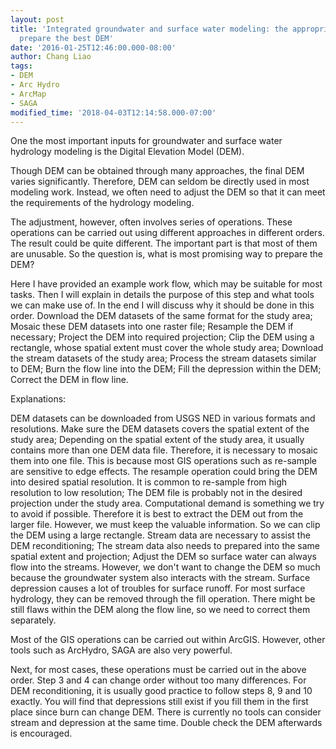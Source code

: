 ```yaml
---
layout: post
title: 'Integrated groundwater and surface water modeling: the appropriate way to
  prepare the best DEM'
date: '2016-01-25T12:46:00.000-08:00'
author: Chang Liao
tags:
- DEM
- Arc Hydro
- ArcMap
- SAGA
modified_time: '2018-04-03T12:14:58.000-07:00'
---
```


One the most important inputs for groundwater and surface water hydrology modeling is the Digital Elevation Model (DEM).

Though DEM can be obtained through many approaches, the final DEM varies significantly. Therefore, DEM can seldom  be directly used in most modeling work. Instead, we often need to adjust the DEM so that it can meet the requirements of the hydrology modeling.

The adjustment, however, often involves series of operations. These operations can be carried out using different approaches in different orders. The result could be quite different. The important part is that most of them are unusable. So the question is, what is most promising way to prepare the DEM?

Here I have provided an example work flow, which may be suitable for most tasks. Then I will explain in details the purpose of this step and what tools we can make use of. In the end I will discuss why it should be done in this order.
Download the DEM datasets of the same format for the study area;
Mosaic these DEM datasets into one raster file;
Resample the DEM if necessary;
Project the DEM into required projection;
Clip the DEM using  a rectangle, whose spatial extent must cover the whole study area; 
Download the stream datasets of the study area;
Process the stream datasets similar to DEM;
Burn the flow line into the DEM;
Fill the depression within the DEM;
Correct the DEM in flow line.

Explanations:

DEM datasets can be downloaded from USGS NED in various formats and resolutions. Make sure the DEM datasets covers the spatial extent of the study area;
Depending on the spatial extent of the study area, it usually contains more than one DEM data file. Therefore, it is necessary to mosaic them into one file. This is because most GIS operations such as re-sample are sensitive to edge effects. 
The resample operation could bring the DEM into desired spatial resolution. It is common to re-sample from high resolution to low resolution;
The DEM file is probably not in the desired projection under the study area. 
Computational demand is something we try to avoid if possible. Therefore it is best to extract the DEM out from the larger file. However, we must keep the valuable information. So we can clip the DEM using a large rectangle. 
Stream data are necessary to assist the DEM reconditioning;
The stream data also needs to prepared into the same spatial extent and projection;
Adjust the DEM so surface water can always flow into the streams. However, we don't want to change the DEM so much because the groundwater system also interacts with the stream.
Surface depression causes a lot of troubles for surface runoff. For most surface hydrology, they can be removed through the fill operation.
There might be still flaws within the DEM along the flow line, so we need to correct them separately.

Most of the GIS operations can be carried out within ArcGIS. However, other tools such as ArcHydro, SAGA are also very powerful. 

Next, for most cases, these operations must be carried out in the above order. Step 3 and 4 can change order without too many differences. For DEM reconditioning, it is usually good practice to follow steps 8, 9 and 10 exactly. You will find that depressions still exist if you fill them in the first place since burn can change DEM. There is currently no tools can consider stream and depression at the same time. Double check the DEM afterwards is encouraged.









